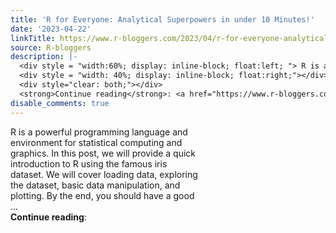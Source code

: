 ```yaml
---
title: 'R for Everyone: Analytical Superpowers in under 10 Minutes!'
date: '2023-04-22'
linkTitle: https://www.r-bloggers.com/2023/04/r-for-everyone-analytical-superpowers-in-under-10-minutes/
source: R-bloggers
description: |-
  <div style = "width:60%; display: inline-block; float:left; "> R is a powerful programming language and environment for statistical computing and graphics. In this post, we will provide a quick introduction to R using the famous iris dataset. We will cover loading data, exploring the dataset, basic data manipulation, and plotting. By the end, you should have a good ...</div>
  <div style = "width: 40%; display: inline-block; float:right;"></div>
  <div style="clear: both;"></div>
  <strong>Continue reading</strong>: <a href="https://www.r-bloggers.com/2023/04/r-for-everyone-analytical-superpowers-in ...
disable_comments: true
---
```

<div style = "width:60%; display: inline-block; float:left; "> R is a powerful programming language and environment for statistical computing and graphics. In this post, we will provide a quick introduction to R using the famous iris dataset. We will cover loading data, exploring the dataset, basic data manipulation, and plotting. By the end, you should have a good ...</div>
<div style = "width: 40%; display: inline-block; float:right;"></div>
<div style="clear: both;"></div>
<strong>Continue reading</strong>: <a href="https://www.r-bloggers.com/2023/04/r-for-everyone-analytical-superpowers-in ...